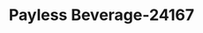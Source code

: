 ---
f_zip-code: 75074
f_state-code: TX
title: Payless Beverage-24167
f_phone: 972-422-0677
f_city-only: Plano
f_address: 2504 K Ave Plano
f_location-unique-id: '24167'
slug: payless-beverage-24167
updated-on: '2024-05-30T13:46:58.046Z'
created-on: '2024-05-30T13:36:59.803Z'
published-on: '2024-05-30T13:54:32.469Z'
f_city-state: cms/city/plano-tx.md
f_company: cms/company/payless-beverage.md
f_state: cms/state/texas.md
layout: '[payday-loan].html'
tags: payday-loan
---